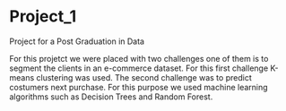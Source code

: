 # Project_1
Project for a Post Graduation in Data

For this projetct we were placed with two challenges one of them is to segment the clients in an e-commerce dataset.
For this first challenge K-means clustering was used.
The second challenge was to predict costumers next purchase.
For this purpose we used machine learning algorithms such as Decision Trees and Random Forest.
